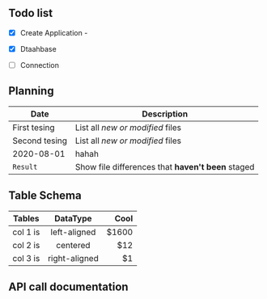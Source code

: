 
## Todo list
 * [x] Create Application -
 * [x] Dtaahbase
 * [ ] Connection


## Planning
| Date | Description |
| --- | --- |
| First tesing | List all *new or modified* files |
| Second tesing | List all *new or modified* files |
| 2020-08-01 | hahah |
| `Result` | Show file differences that **haven't been** staged |



## Table Schema
| Tables   | DataType      |  Cool |
|----------|:-------------:|------:|
| col 1 is |  left-aligned | $1600 |
| col 2 is |    centered   | $12   |
| col 3 is | right-aligned | $1    |


## API call documentation



